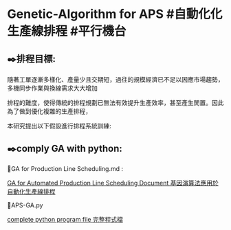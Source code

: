 # Genetic-Algorithm for APS #自動化化生產線排程 #平行機台 

✒️排程目標: 
---------------------------------------------------------------------------------------------------------------------------------------------------------------------------------
隨著工單逐漸多樣化、產量少且交期短，過往的規模經濟已不足以因應市場趨勢，多機同步作業與換線需求大大增加

排程的難度，使得傳統的排程規劃已無法有效提升生產效率，甚至產生閒置。因此為了做到優化複雜的生產排程，

本研究提出以下假設進行排程系統訓練:

✒️comply GA with python: 
---------------------------------------------------------------------------------------------------------------------------------------------------------------------------------
🔽GA for Production Line Scheduling.md : 

  [GA for Automated Production Line Scheduling Document 基因演算法應用於自動化生產線排程](https://github.com/shou0228/Genetic-Algorithm-APS/blob/2ab57a42c34936fc34a14bdaa3d977b67df1b4c3/GA%20for%20Production%20Line%20Scheduling.md)

🔽APS-GA.py

  [complete python program file 完整程式檔](https://github.com/shou0228/Genetic-Algorithm-APS/blob/d1e63cdab8a01731367eabc4617f3d57e6d78679/APS-GA.py)
